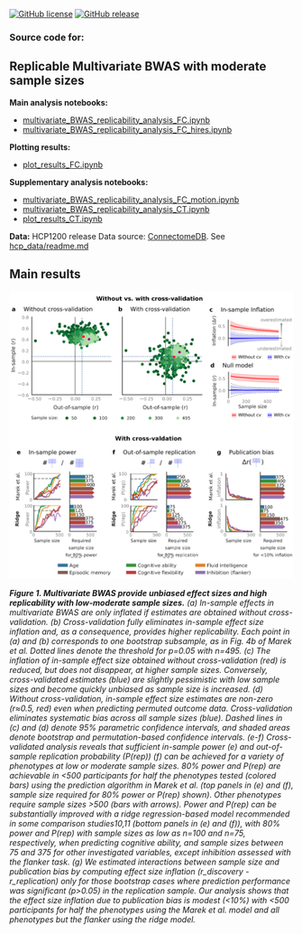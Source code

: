 
[![GitHub license](https://img.shields.io/github/license/spisakt/BWAS_comment.svg)](https://github.com/spisakt/BWAS_comment/blob/master/LICENSE)
[![GitHub release](https://img.shields.io/github/release/spisakt/BWAS_comment.svg)](https://github.com/spisakt/BWAS_comment/releases/)

### Source code for:

## Replicable Multivariate BWAS with moderate sample sizes

**Main analysis notebooks:** 
- [multivariate_BWAS_replicability_analysis_FC.ipynb](https://github.com/spisakt/BWAS_comment/blob/master/multivariate_BWAS_replicability_analysis_FC.ipynb)
- [multivariate_BWAS_replicability_analysis_FC_hires.ipynb](https://github.com/spisakt/BWAS_comment/blob/master/multivariate_BWAS_replicability_analysis_FC_hires.ipynb)

**Plotting results:**
- [plot_results_FC.ipynb](https://github.com/spisakt/BWAS_comment/blob/master/plot_results_FC.ipynb)

**Supplementary analysis notebooks:** 
- [multivariate_BWAS_replicability_analysis_FC_motion.ipynb](https://github.com/spisakt/BWAS_comment/blob/master/multivariate_BWAS_replicability_analysis_FC_motion.ipynb)
- [multivariate_BWAS_replicability_analysis_CT.ipynb](https://github.com/spisakt/BWAS_comment/blob/master/multivariate_BWAS_replicability_analysis_CT.ipynb)
- [plot_results_CT.ipynb](https://github.com/spisakt/BWAS_comment/blob/master/plot_results_CT.ipynb)

**Data:** HCP1200 release
Data source: [ConnectomeDB](https://db.humanconnectome.org).
See [hcp_data/readme.md](https://github.com/spisakt/BWAS_comment/blob/master/hcp_data/readme.md)

## Main results

<img src="https://github.com/spisakt/BWAS_comment/blob/master/fig/main_fig.png" width="800">

***Figure 1. Multivariate BWAS provide unbiased effect sizes and high replicability with low-moderate sample sizes.***
*(a) In-sample effects in multivariate BWAS are only inflated if estimates are obtained without cross-validation. (b) Cross-validation fully eliminates in-sample effect size inflation and, as a consequence, provides higher replicability. Each point in (a) and (b) corresponds to one bootstrap subsample, as in Fig. 4b of Marek et al. Dotted lines denote the threshold for p=0.05 with n=495. (c) The inflation of in-sample effect size obtained without cross-validation (red) is reduced, but does not disappear, at higher sample sizes. Conversely, cross-validated estimates (blue) are slightly pessimistic with low sample sizes and become quickly unbiased as sample size is increased. (d) Without cross-validation, in-sample effect size estimates are non-zero (r≈0.5, red) even when predicting permuted outcome data. Cross-validation eliminates systematic bias across all sample sizes (blue).  Dashed lines in (c) and (d) denote 95% parametric confidence intervals, and shaded areas denote bootstrap and permutation-based confidence intervals. (e-f) Cross-validated analysis reveals that sufficient in-sample power (e) and out-of-sample replication probability (P(rep)) (f) can be achieved for a variety of phenotypes at low or moderate sample sizes. 80% power and P(rep) are achievable in <500 participants for half the phenotypes tested (colored bars) using the prediction algorithm in Marek et al. (top panels in (e) and (f), sample size required for 80% power or P(rep) shown). Other phenotypes require sample sizes >500 (bars with arrows). Power and P(rep) can be substantially improved with a ridge regression-based model recommended in some comparison studies10,11 (bottom panels in (e) and (f)), with 80% power and P(rep) with sample sizes as low as n=100 and n=75, respectively, when predicting cognitive ability, and sample sizes between 75 and 375 for other investigated variables, except inhibition assessed with the flanker task. (g) We estimated interactions between sample size and publication bias by computing effect size inflation (r_discovery - r_replication) only for those bootstrap cases where prediction performance was significant (p>0.05) in the replication sample. Our analysis shows that the effect size inflation due to publication bias is modest (<10%) with <500 participants for half the phenotypes using the Marek et al. model and all phenotypes but the flanker using the ridge model.*
